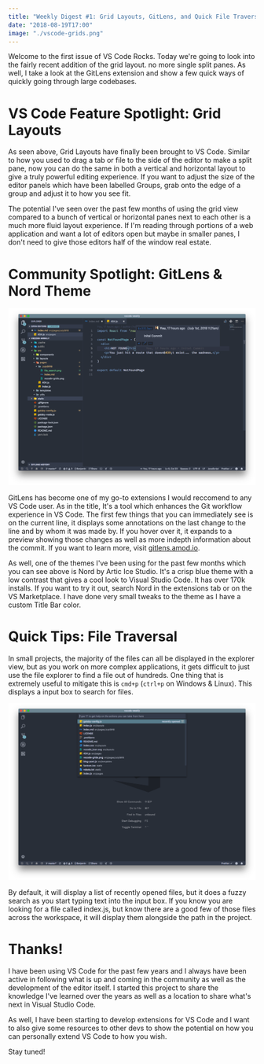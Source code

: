 ```yaml
---
title: "Weekly Digest #1: Grid Layouts, GitLens, and Quick File Traversal"
date: "2018-08-19T17:00"
image: "./vscode-grids.png"
---
```


Welcome to the first issue of VS Code Rocks. Today we're going to look into the fairly recent addition of the grid layout. no more single split panes. As well, I take a look at the GitLens extension and show a few quick ways of quickly going through large codebases.

<!-- end -->

# VS Code Feature Spotlight: Grid Layouts

As seen above, Grid Layouts have finally been brought to VS Code. Similar to how you used to drag a tab or file to the side of the editor to make a split pane, now you can do the same in both a vertical and horizontal layout to give a truly powerful editing experience. If you want to adjust the size of the editor panels which have been labelled Groups, grab onto the edge of a group and adjust it to how you see fit.

The potential I've seen over the past few months of using the grid view compared to a bunch of vertical or horizontal panes next to each other is a much more fluid layout experience. If I'm reading through portions of a web application and want a lot of editors open but maybe in smaller panes, I don't need to give those editors half of the window real estate.

# Community Spotlight: GitLens & Nord Theme

![GitLens Preview](gitlens.png)

GitLens has become one of my go-to extensions I would reccomend to any VS Code user. As in the title, It's a tool which enhances the Git workflow experience in VS Code. The first few things that you can immediately see is on the current line, it displays some annotations on the last change to the line and by whom it was made by. If you hover over it, it expands to a preview showing those changes as well as more indepth information about the commit. If you want to learn more, visit [gitlens.amod.io](https://gitlens.amod.io/).

As well, one of the themes I've been using for the past few months which you can see above is Nord by Artic Ice Studio. It's a crisp blue theme with a low contrast that gives a cool look to Visual Studio Code. It has over 170k installs. If you want to try it out, search Nord in the extensions tab or on the VS Marketplace. I have done very small tweaks to the theme as I have a custom Title Bar color.

# Quick Tips: File Traversal

In small projects, the majority of the files can all be displayed in the explorer view, but as you work on more complex applications, it gets difficult to just use the file explorer to find a file out of hundreds. One thing that is extremely useful to mitigate this is `cmd+p` (`ctrl+p` on Windows & Linux). This displays a input box to search for files.

![File Search](file_search.png)

By default, it will display a list of recently opened files, but it does a fuzzy search as you start typing text into the input box. If you know you are looking for a file called index.js, but know there are a good few of those files across the workspace, it will display them alongside the path in the project.

# Thanks!

I have been using VS Code for the past few years and I always have been active in following what is up and coming in the community as well as the development of the editor itself. I started this project to share the knowledge I've learned over the years as well as a location to share what's next in Visual Studio Code.

As well, I have been starting to develop extensions for VS Code and I want to also give some resources to other devs to show the potential on how you can personally extend VS Code to how you wish.

Stay tuned!

